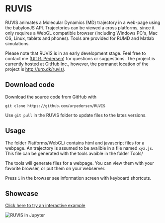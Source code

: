 # RUVIS
RUVIS animates a Molecular Dynamics (MD) trajectory in a web-page using the babylonJS API. Trajectories can be viewed a cross platforms, since it only requires a WebGL compatible browser (including Windows PC's, Mac OS, Linux, tablets and phones). Tools are provided for RUMD and Matlab simulations.

Please note that RUVIS is in an early development stage. Feel free to contact me ([Ulf R. Pedersen](http://urp.dk)) for questions or suggestions. The project is currently hosted at GitHub Inc., however, the permanet location of the project is http://urp.dk/ruvis/.

## Download code
Download the source code from GitHub with

`git clone https://github.com/urpedersen/RUVIS`

Use `git pull` in the RUVIS folder to update files to the lates versions.

## Usage
The folder Platforms/WebGL/ contains html and javascript files for a webpage.
An trajectory is assumed to be avalible in a file named `xyz.js`.
This file can be generated with the tools avaible in the folder Tools/

The tools will generate files for a webpage. You can view them with your favorite browser, or put them on your webserver.

Press `i` in the browser see information screen with keyboard shortcuts.

## Showcase
[Click here to try an interactive example](http://urp.dk/ruvis/ruvis.htm)


![RUVIS in Jupyter](http://urp.dk/ruvis/ruvisJupyter.png)
